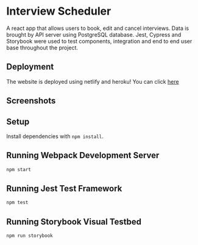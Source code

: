 # Interview Scheduler

A react app that allows users to book, edit and cancel interviews. Data is brought by API server using PostgreSQL database.
Jest, Cypress and Storybook were used to test components, integration and end to end user base throughout the project. 

## Deployment

The website is deployed using netlify and heroku! You can click [here](https://interview-schduler.netlify.app/)

## Screenshots

## Setup

Install dependencies with `npm install`.

## Running Webpack Development Server

```sh
npm start
```

## Running Jest Test Framework

```sh
npm test
```

## Running Storybook Visual Testbed

```sh
npm run storybook
```
